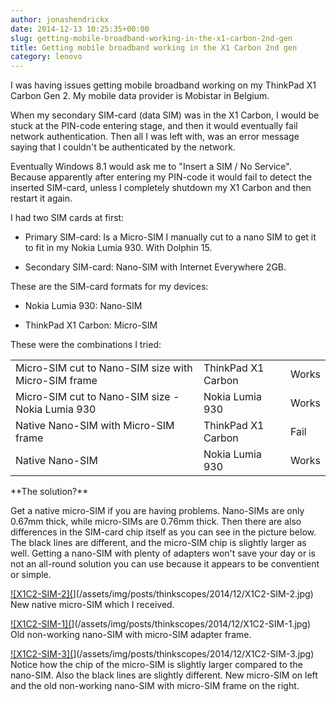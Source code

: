 ```yaml
---
author: jonashendrickx
date: 2014-12-13 10:25:35+00:00
slug: getting-mobile-broadband-working-in-the-x1-carbon-2nd-gen
title: Getting mobile broadband working in the X1 Carbon 2nd gen
category: lenovo
---
```

I was having issues getting mobile broadband working on my ThinkPad X1 Carbon Gen 2. My mobile data provider is Mobistar in Belgium.

When my secondary SIM-card (data SIM) was in the X1 Carbon, I would be stuck at the PIN-code entering stage, and then it would eventually fail network authentication. Then all I was left with, was an error message saying that I couldn't be authenticated by the network.

Eventually Windows 8.1 would ask me to "Insert a SIM / No Service". Because apparently after entering my PIN-code it would fail to detect the inserted SIM-card, unless I completely shutdown my X1 Carbon and then restart it again.

I had two SIM cards at first:



  * Primary SIM-card: Is a Micro-SIM I manually cut to a nano SIM to get it to fit in my Nokia Lumia 930. With Dolphin 15.

  * Secondary SIM-card: Nano-SIM with Internet Everywhere 2GB.


These are the SIM-card formats for my devices:

  * Nokia Lumia 930: Nano-SIM

  * ThinkPad X1 Carbon: Micro-SIM


These were the combinations I tried:
<table >
<tbody >
<tr >

<td >Micro-SIM cut to Nano-SIM size with Micro-SIM frame
</td>

<td >ThinkPad X1 Carbon
</td>

<td >Works
</td>
</tr>
<tr >

<td >Micro-SIM cut to Nano-SIM size - Nokia Lumia 930
</td>

<td >Nokia Lumia 930
</td>

<td >Works
</td>
</tr>
<tr >

<td >Native Nano-SIM with Micro-SIM frame
</td>

<td >ThinkPad X1 Carbon
</td>

<td >Fail
</td>
</tr>
<tr >

<td >Native Nano-SIM
</td>

<td >Nokia Lumia 930
</td>

<td >Works
</td>
</tr>
</tbody>
</table>
**The solution?**

Get a native micro-SIM if you are having problems. Nano-SIMs are only 0.67mm thick, while micro-SIMs are 0.76mm thick. Then there are also differences in the SIM-card chip itself as you can see in the picture below. The black lines are different, and the micro-SIM chip is slightly larger as well. Getting a nano-SIM with plenty of adapters won't save your day or is not an all-round solution you can use because it appears to be conventient or simple.

[![X1C2-SIM-2](](/assets/img/posts/thinkscopes/2014/12/X1C2-SIM-2.jpg)](/assets/img/posts/thinkscopes/2014/12/X1C2-SIM-2.jpg) New native micro-SIM which I received.

[![X1C2-SIM-1](](/assets/img/posts/thinkscopes/2014/12/X1C2-SIM-1.jpg)](/assets/img/posts/thinkscopes/2014/12/X1C2-SIM-1.jpg) Old non-working nano-SIM with micro-SIM adapter frame.

[![X1C2-SIM-3](](/assets/img/posts/thinkscopes/2014/12/X1C2-SIM-3.jpg)](/assets/img/posts/thinkscopes/2014/12/X1C2-SIM-3.jpg) Notice how the chip of the micro-SIM is slightly larger compared to the nano-SIM. Also the black lines are slightly different. New micro-SIM on left and the old non-working nano-SIM with micro-SIM frame on the right.
